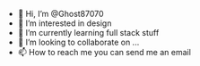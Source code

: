 - 👋 Hi, I’m @Ghost87070
- 👀 I’m interested in design 
- 🌱 I’m currently learning full stack stuff
- 💞️ I’m looking to collaborate on ...
- 📫 How to reach me you can send me an email 

<!---
Ghost87070/Ghost87070 is a ✨ special ✨ repository because its `README.md` (this file) appears on your GitHub profile.
You can click the Preview link to take a look at your changes.
--->
